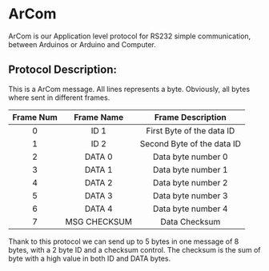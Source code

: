 # ArCom

ArCom is our Application level protocol for RS232 simple communication, between Arduinos or Arduino and Computer.


## Protocol Description:

This is a ArCom message. All lines represents a byte.
Obviously, all bytes where sent in different frames.

|Frame Num|Frame Name  |     Frame Description     |
|:-------:|:----------:|:-------------------------:|
| 0       |ID 1        |First Byte of the data ID  |
| 1       |ID 2        |Second Byte of the data ID |
| 2       |DATA 0      |Data byte number 0         |
| 3       |DATA 1      |Data byte number 1         |
| 4       |DATA 2      |Data byte number 2         |
| 5       |DATA 3      |Data byte number 3         |
| 6       |DATA 4      |Data byte number 4         |
| 7       |MSG CHECKSUM|Data Checksum              |

Thank to this protocol we can send up to 5 bytes in one message of 8 bytes, with a 2 byte ID and a checksum control.
The checksum is the sum of byte with a high value in both ID and DATA bytes.

